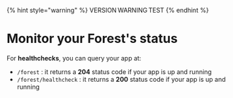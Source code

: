 {% hint style="warning" %}
VERSION WARNING TEST
{% endhint %}

# Monitor your Forest's status

For **healthchecks**, you can query your app at:

* `/forest` : it returns a **204** status code if your app is up and running
* `/forest/healthcheck` : it returns a **200** status code if your app is up and running
